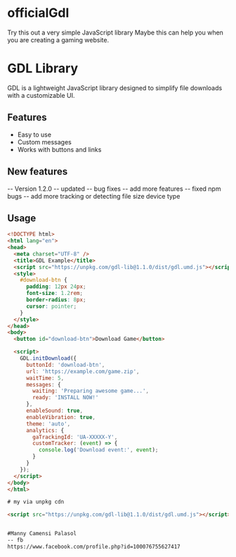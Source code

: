  
# officialGdl
Try this out a very simple JavaScript library Maybe this can help you when you are creating a gaming website.


# GDL Library

GDL is a lightweight JavaScript library designed to simplify file downloads with a customizable UI.

## Features
- Easy to use
- Custom messages
- Works with buttons and links
## New features 
-- Version 1.2.0
-- updated 
-- bug fixes 
-- add more features 
-- fixed npm bugs 
-- add more tracking or detecting file size device type 

## Usage

```html
<!DOCTYPE html>
<html lang="en">
<head>
  <meta charset="UTF-8" />
  <title>GDL Example</title>
  <script src="https://unpkg.com/gdl-lib@1.1.0/dist/gdl.umd.js"></script>
  <style>
    #download-btn {
      padding: 12px 24px;
      font-size: 1.2rem;
      border-radius: 8px;
      cursor: pointer;
    }
  </style>
</head>
<body>
  <button id="download-btn">Download Game</button>

  <script>
    GDL.initDownload({
      buttonId: 'download-btn',
      url: 'https://example.com/game.zip',
      waitTime: 5,
      messages: {
        waiting: 'Preparing awesome game...',
        ready: 'INSTALL NOW!'
      },
      enableSound: true,
      enableVibration: true,
      theme: 'auto',
      analytics: {
        gaTrackingId: 'UA-XXXXX-Y',
        customTracker: (event) => {
          console.log('Download event:', event);
        }
      }
    });
  </script>
</body>
</html>

# my via unpkg cdn

<script src="https://unpkg.com/gdl-lib@1.1.0/dist/gdl.umd.js"></script>


#Manny Camensi Palasol
-- fb
https://www.facebook.com/profile.php?id=100076755627417
